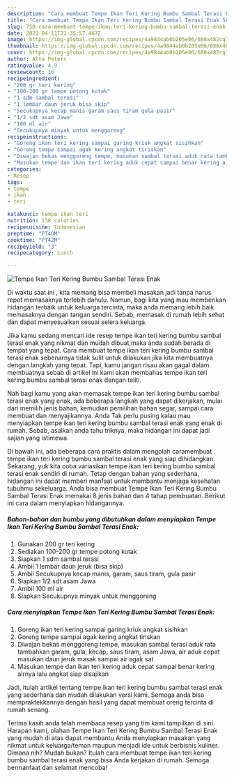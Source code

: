 ```yaml
---
description: "Cara membuat Tempe Ikan Teri Kering Bumbu Sambal Terasi Enak Sederhana Untuk Jualan"
title: "Cara membuat Tempe Ikan Teri Kering Bumbu Sambal Terasi Enak Sederhana Untuk Jualan"
slug: 750-cara-membuat-tempe-ikan-teri-kering-bumbu-sambal-terasi-enak-sederhana-untuk-jualan
date: 2021-04-11T21:35:57.467Z
image: https://img-global.cpcdn.com/recipes/4a9844ab0b205e06/680x482cq70/tempe-ikan-teri-kering-bumbu-sambal-terasi-enak-foto-resep-utama.jpg
thumbnail: https://img-global.cpcdn.com/recipes/4a9844ab0b205e06/680x482cq70/tempe-ikan-teri-kering-bumbu-sambal-terasi-enak-foto-resep-utama.jpg
cover: https://img-global.cpcdn.com/recipes/4a9844ab0b205e06/680x482cq70/tempe-ikan-teri-kering-bumbu-sambal-terasi-enak-foto-resep-utama.jpg
author: Alta Peters
ratingvalue: 4.9
reviewcount: 10
recipeingredient:
- "200 gr teri kering"
- "100-200 gr tempe potong kotak"
- "1 sdm sambal terasi"
- "1 lembar daun jeruk bisa skip"
- "Secukupnya kecap manis garam saus tiram gula pasir"
- "1/2 sdt asam Jawa"
- "100 ml air"
- "Secukupnya minyak untuk menggoreng"
recipeinstructions:
- "Goreng ikan teri kering sampai garing kriuk angkat sisihkan"
- "Goreng tempe sampai agak kering angkat tiriskan"
- "Diwajan bekas menggoreng tempe, masukan sambal terasi aduk rata tambahkan garam, gula, kecap, saus tiram, asam Jawa, air aduk cepat masukan daun jeruk masak sampai air agak sat"
- "Masukan tempe dan ikan teri kering aduk cepat sampai benar kering airnya lalu angkat siap disajikan"
categories:
- Resep
tags:
- tempe
- ikan
- teri

katakunci: tempe ikan teri 
nutrition: 138 calories
recipecuisine: Indonesian
preptime: "PT40M"
cooktime: "PT42M"
recipeyield: "3"
recipecategory: Lunch

---
```



![Tempe Ikan Teri Kering Bumbu Sambal Terasi Enak](https://img-global.cpcdn.com/recipes/4a9844ab0b205e06/680x482cq70/tempe-ikan-teri-kering-bumbu-sambal-terasi-enak-foto-resep-utama.jpg)

Di waktu  saat ini , kita memang bisa membeli masakan jadi tanpa harus repot memasaknya terlebih dahulu. Namun, bagi kita yang mau memberikan hidangan terbaik untuk keluarga tercinta, maka anda memang lebih baik memasaknya dengan tangan sendiri. Sebab, memasak di rumah lebih sehat dan dapat menyesuaikan sesuai selera keluarga.

Jika kamu sedang mencari ide resep tempe ikan teri kering bumbu sambal terasi enak yang nikmat dan mudah dibuat,maka anda sudah berada di tempat yang tepat. Cara membuat tempe ikan teri kering bumbu sambal terasi enak  sebenarnya tidak sulit untuk dilakukan jika kita membuatnya dengan langkah yang tepat. Tapi, kamu jangan risau akan gagal dalam membuatnya 
sebab di artikel ini kami akan membahas tempe ikan teri kering bumbu sambal terasi enak dengan teliti.  



Nah bagi kamu yang akan memasak tempe ikan teri kering bumbu sambal terasi enak yang enak, ada beberapa langkah yang dapat dikerjakan, mulai dari memilih jenis bahan, kemudian pemilihan bahan segar, sampai cara membuat dan menyajikannya. Anda Tak perlu pusing kalau mau menyiapkan tempe ikan teri kering bumbu sambal terasi enak yang enak di rumah. Sebab, asalkan anda  tahu triknya, maka hidangan ini dapat jadi sajian yang istimewa.

Di bawah ini, ada beberapa cara praktis  dalam mengolah caramembuat tempe ikan teri kering bumbu sambal terasi enak yang siap dihidangkan. Sekarang, yuk kita coba variasikan tempe ikan teri kering bumbu sambal terasi enak sendiri di rumah. Tetap dengan bahan yang sederhana, hidangan ini dapat memberi manfaat untuk membantu menjaga kesehatan tubuhmu sekeluarga. Anda bisa membuat Tempe Ikan Teri Kering Bumbu Sambal Terasi Enak memakai 8 jenis bahan dan 4 tahap pembuatan. Berikut ini cara dalam menyiapkan hidangannya.

<!--inarticleads1-->

##### Bahan-bahan dan bumbu yang dibutuhkan dalam menyiapkan Tempe Ikan Teri Kering Bumbu Sambal Terasi Enak:

1. Gunakan 200 gr teri kering
1. Sediakan 100-200 gr tempe potong kotak
1. Siapkan 1 sdm sambal terasi
1. Ambil 1 lembar daun jeruk (bisa skip)
1. Ambil Secukupnya kecap manis, garam, saus tiram, gula pasir
1. Siapkan 1/2 sdt asam Jawa
1. Ambil 100 ml air
1. Siapkan Secukupnya minyak untuk menggoreng




<!--inarticleads2-->

##### Cara menyiapkan Tempe Ikan Teri Kering Bumbu Sambal Terasi Enak:

1. Goreng ikan teri kering sampai garing kriuk angkat sisihkan
1. Goreng tempe sampai agak kering angkat tiriskan
1. Diwajan bekas menggoreng tempe, masukan sambal terasi aduk rata tambahkan garam, gula, kecap, saus tiram, asam Jawa, air aduk cepat masukan daun jeruk masak sampai air agak sat
1. Masukan tempe dan ikan teri kering aduk cepat sampai benar kering airnya lalu angkat siap disajikan




Jadi, itulah artikel tentang  tempe ikan teri kering bumbu sambal terasi enak  yang sederhana dan mudah dilakukan versi kami. Semoga anda bisa mempraktekkannya dengan hasil yang dapat membuat oreng tercinta di rumah senang. 

Terima kasih anda telah membaca resep yang tim kami tampilkan di sini. Harapan kami, olahan  Tempe Ikan Teri Kering Bumbu Sambal Terasi Enak yang mudah di atas dapat membantu Anda menyiapkan masakan yang nikmat untuk keluarga/teman maupun menjadi ide untuk berbisnis kuliner. Gimana nih? Mudah bukan? Itulah cara membuat tempe ikan teri kering bumbu sambal terasi enak yang bisa Anda kerjakan di rumah. Semoga bermanfaat dan selamat mencoba!

